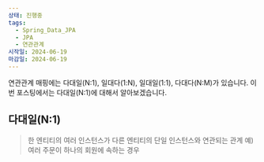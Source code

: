 ```yaml
---
상태: 진행중
tags:
  - Spring_Data_JPA
  - JPA
  - 연관관계
시작일: 2024-06-19
마감일: 2024-06-19
---
```

연관관계 매핑에는 다대일(N:1), 일대다(1:N), 일대일(1:1), 다대다(N:M)가 있습니다. 이번 포스팅에서는 다대일(N:1)에 대해서 알아보겠습니다.

## 다대일(N:1)
>한 엔티티의 여러 인스턴스가 다른 엔티티의 단일 인스턴스와 연관되는 관계
>예) 여러 주문이 하나의 회원에 속하는 경우

